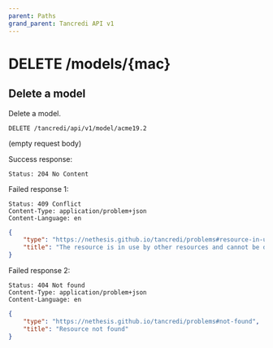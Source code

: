 ```yaml
---
parent: Paths
grand_parent: Tancredi API v1
---
```


# DELETE /models/{mac}

## Delete a model

Delete a model.

    DELETE /tancredi/api/v1/model/acme19.2

(empty request body)

Success response:

    Status: 204 No Content

Failed response 1:

    Status: 409 Conflict
    Content-Type: application/problem+json
    Content-Language: en

```json
{
    "type": "https://nethesis.github.io/tancredi/problems#resource-in-use",
    "title": "The resource is in use by other resources and cannot be deleted"
}
```

Failed response 2:

    Status: 404 Not found
    Content-Type: application/problem+json
    Content-Language: en

```json
{
    "type": "https://nethesis.github.io/tancredi/problems#not-found",
    "title": "Resource not found"
}
```
